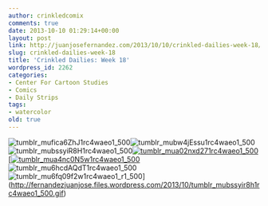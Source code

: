 ```yaml
---
author: crinkledcomix
comments: true
date: 2013-10-10 01:29:14+00:00
layout: post
link: http://juanjosefernandez.com/2013/10/10/crinkled-dailies-week-18/
slug: crinkled-dailies-week-18
title: 'Crinkled Dailies: Week 18'
wordpress_id: 2262
categories:
- Center For Cartoon Studies
- Comics
- Daily Strips
tags:
- watercolor
old: true
---
```


![tumblr_mufica6ZhJ1rc4waeo1_500](http://fernandezjuanjose.files.wordpress.com/2013/10/tumblr_mufica6zhj1rc4waeo1_500.gif)![tumblr_mubw4jEssu1rc4waeo1_500](http://fernandezjuanjose.files.wordpress.com/2013/10/tumblr_mubw4jessu1rc4waeo1_500.gif)![tumblr_mubssyiR8H1rc4waeo1_500](http://fernandezjuanjose.files.wordpress.com/2013/10/tumblr_mubssyir8h1rc4waeo1_500.gif)[![tumblr_mua02nxd271rc4waeo1_500](http://fernandezjuanjose.files.wordpress.com/2013/10/tumblr_mua02nxd271rc4waeo1_500.gif)](http://fernandezjuanjose.files.wordpress.com/2013/10/tumblr_mua02nxd271rc4waeo1_500.gif)[[![tumblr_mua4nc0N5w1rc4waeo1_500](http://fernandezjuanjose.files.wordpress.com/2013/10/tumblr_mua4nc0n5w1rc4waeo1_5001.gif)](http://fernandezjuanjose.files.wordpress.com/2013/10/tumblr_mua4nc0n5w1rc4waeo1_5001.gif)![tumblr_mu6hcdAQdT1rc4waeo1_500](http://fernandezjuanjose.files.wordpress.com/2013/10/tumblr_mu6hcdaqdt1rc4waeo1_500.gif)![tumblr_mu6fq09f2w1rc4waeo1_r1_500](http://fernandezjuanjose.files.wordpress.com/2013/10/tumblr_mu6fq09f2w1rc4waeo1_r1_500.gif)](http://fernandezjuanjose.files.wordpress.com/2013/10/tumblr_mubssyir8h1rc4waeo1_500.gif)
